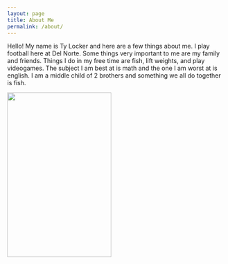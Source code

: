 ```yaml
---
layout: page
title: About Me
permalink: /about/
---
```


Hello! My name is Ty Locker and here are a few things about me. I play football here at Del Norte. Some things very important to me are my family and friends. Things I do in my free time are fish, lift weights, and play videogames. The subject I am best at is math and the one I am worst at is english. I am a middle child of 2 brothers and something we all do together is fish. 



<img src="https://github.com/user-attachments/assets/d45af6f7-699c-42ac-a77b-85989f8f8cc7" width="240" height="380">